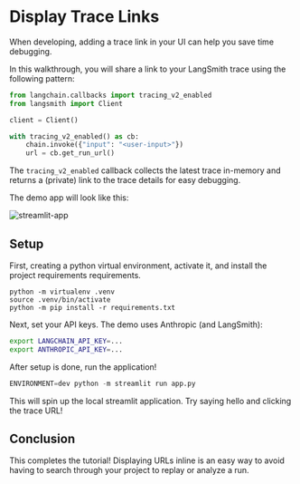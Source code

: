 # Display Trace Links

When developing, adding a trace link in your UI can help you save time debugging.

In this walkthrough, you will share a link to your LangSmith trace using the following pattern:

```python
from langchain.callbacks import tracing_v2_enabled
from langsmith import Client

client = Client()

with tracing_v2_enabled() as cb:
    chain.invoke({"input": "<user-input>"})
    url = cb.get_run_url()
```

The `tracing_v2_enabled` callback collects the latest trace in-memory and returns a (private) link to the trace details for easy debugging.

The demo app will look like this:

![streamlit-app](./img/trace_url.gif)

## Setup

First, creating a python virtual environment, activate it, and install the project requirements requirements.

```
python -m virtualenv .venv
source .venv/bin/activate
python -m pip install -r requirements.txt 
```

Next, set your API keys. The demo uses Anthropic (and LangSmith):

```bash
export LANGCHAIN_API_KEY=...
export ANTHROPIC_API_KEY=...
```

After setup is done, run the application!

```python
ENVIRONMENT=dev python -m streamlit run app.py
```

This will spin up the local streamlit application. Try saying hello and clicking the trace URL!

## Conclusion

This completes the tutorial! Displaying URLs inline is an easy way to avoid having to search through your project to replay or analyze a run. 
